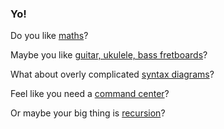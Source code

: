 ### Yo!

Do you like [maths](https://github.com/theriault/maths)?

Maybe you like [guitar, ukulele, bass fretboards](https://github.com/theriault/vue-fretboard)?

What about overly complicated [syntax diagrams](https://github.com/theriault/pcre-syntax)?

Feel like you need a [command center](https://github.com/theriault/command-center)?

Or maybe your big thing is [recursion](https://github.com/theriault/theriault)?


<!--
**theriault/theriault** is a ✨ _special_ ✨ repository because its `README.md` (this file) appears on your GitHub profile.

Here are some ideas to get you started:

- 🔭 I’m currently working on ...
- 🌱 I’m currently learning ...
- 👯 I’m looking to collaborate on ...
- 🤔 I’m looking for help with ...
- 💬 Ask me about ...
- 📫 How to reach me: ...
- 😄 Pronouns: ...
- ⚡ Fun fact: ...
-->
